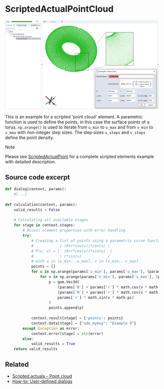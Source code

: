 # ScriptedActualPointCloud

![Scripted point cloud element example](scripted_actual_point_cloud.png)

This is an example for a scripted 'point cloud' element. A parametric function is used to define the points, in this case the surface points of a torus. `np.arange()` is used to iterate from `u_min` to `u_max` and from `v_min` to `v_max` with non-integer step sizes. The step sizes `u_steps` and `v_steps` define the point density.

> [!NOTE]
> Please see [ScriptedActualPoint](https://github.com/ZEISS/zeiss-inspect-app-examples/blob/main/AppExamples/scripted_actuals/ScriptedActualPoint/doc/Documentation.md) for a complete scripted elements example with detailed description.

## Source code excerpt

```python
def dialog(context, params):
    #[...]

def calculation(context, params):
    valid_results = False

    # Calculating all available stages
    for stage in context.stages:
        # Access element properties with error handling
        try:
            # Creating a list of points using a parametric curve function:
            #            / (R+r*cos(v))*cos(u) \
            # P(u, v) = |  (R+r*cos(v))*sin(u)  |
            #            \ r*sin(v)            /
            # with u in [u_min...u_max], v in [v_min...v_max]
            points = []
            for u in np.arange(params['u_min'], params['u_max'], (params['u_max'] - params['u_min']) / params['u_steps']):
                for v in np.arange(params['v_min'], params['v_max'], (params['v_max'] - params['v_min']) / params['v_steps']):
                    p = gom.Vec3d(
                        (params['R'] + params['r'] * math.cos(v * math.pi)) * math.cos(u * math.pi),
                        (params['R'] + params['r'] * math.cos(v * math.pi)) * math.sin(u * math.pi),
                        params['r'] * math.sin(v * math.pi)
                    )
                    points.append(p)

            context.result[stage] = {'points': points}
            context.data[stage] = {"ude_mykey": "Example 9"}
        except Exception as error:
            context.error[stage] = str(error)
        else:
            valid_results = True
    return valid_results
```

## Related

* [Scripted actuals - Point cloud](https://zeiss.github.io/zeiss-inspect-app-api/2025/python_api/scripted_elements_api.html#point-cloud)
* [How-to: User-defined dialogs](https://zeiss.github.io/zeiss-inspect-app-api/2025/howtos/python_api_introduction/user_defined_dialogs.html)
